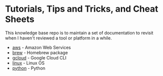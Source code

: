 # Tutorials, Tips and Tricks, and Cheat Sheets

This knowledge base repo is to maintain a set of documentation to revisit when I haven't reviewed a tool or platform in a while. 

- [aws](aws) - Amazon Web Services 
- [brew](brew) - Homebrew package 
- [gcloud](gcloud) - Google Cloud CLI
- [linux](linux) - Linux OS
- [python](python) - Python
